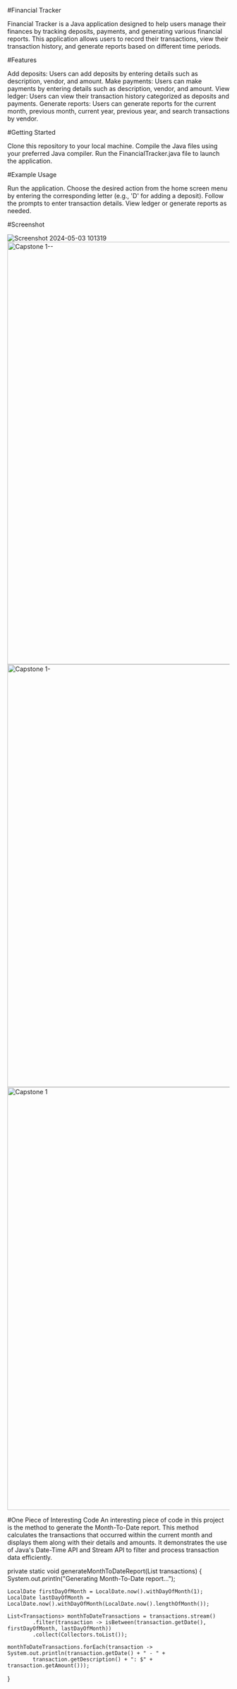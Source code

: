 #Financial Tracker

Financial Tracker is a Java application designed to help users manage their finances by tracking deposits, payments, and generating various financial reports. This application allows users to record their transactions, view their transaction history, and generate reports based on different time periods.

#Features

Add deposits: Users can add deposits by entering details such as description, vendor, and amount.
Make payments: Users can make payments by entering details such as description, vendor, and amount.
View ledger: Users can view their transaction history categorized as deposits and payments.
Generate reports: Users can generate reports for the current month, previous month, current year, previous year, and search transactions by vendor.

#Getting Started

Clone this repository to your local machine.
Compile the Java files using your preferred Java compiler.
Run the FinancialTracker.java file to launch the application.

#Example Usage

Run the application.
Choose the desired action from the home screen menu by entering the corresponding letter (e.g., 'D' for adding a deposit).
Follow the prompts to enter transaction details.
View ledger or generate reports as needed.

#Screenshot

![Screenshot 2024-05-03 101319](https://github.com/Nyflyguyx200/Accounting-Ledger/assets/114933451/ad1ffc75-8f21-4c77-b443-9a5d0b0373db)
<img width="958" alt="Capstone 1--" src="https://github.com/Nyflyguyx200/Accounting-Ledger/assets/114933451/3b454c96-58b9-4117-a948-e8b3cbb7213a">
<img width="959" alt="Capstone 1-" src="https://github.com/Nyflyguyx200/Accounting-Ledger/assets/114933451/46ec1fe1-5248-4cbe-b625-b32c2ad8fbf2">
<img width="959" alt="Capstone 1" src="https://github.com/Nyflyguyx200/Accounting-Ledger/assets/114933451/a6b0f04c-3f3d-4268-9be7-328ea03c5ae0">


#One Piece of Interesting Code
An interesting piece of code in this project is the method to generate the Month-To-Date report.
This method calculates the transactions that occurred within the current month and displays them along with their details and amounts. 
It demonstrates the use of Java's Date-Time API and Stream API to filter and process transaction data efficiently.

private static void generateMonthToDateReport(List<Transactions> transactions) {
    System.out.println("Generating Month-To-Date report...");

    LocalDate firstDayOfMonth = LocalDate.now().withDayOfMonth(1);
    LocalDate lastDayOfMonth = LocalDate.now().withDayOfMonth(LocalDate.now().lengthOfMonth());

    List<Transactions> monthToDateTransactions = transactions.stream()
            .filter(transaction -> isBetween(transaction.getDate(), firstDayOfMonth, lastDayOfMonth))
            .collect(Collectors.toList());

    monthToDateTransactions.forEach(transaction -> System.out.println(transaction.getDate() + " - " +
            transaction.getDescription() + ": $" + transaction.getAmount()));
}
